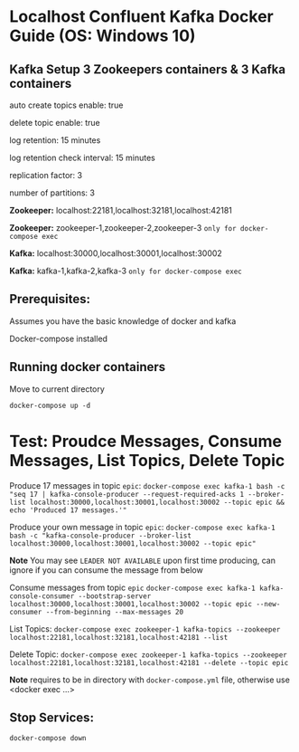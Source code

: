 # Localhost Confluent Kafka Docker Guide (OS: Windows 10)

## Kafka Setup 3 Zookeepers containers & 3 Kafka containers

auto create topics enable: true

delete topic enable: true

log retention: 15 minutes

log retention check interval: 15 minutes

replication factor: 3

number of partitions: 3

**Zookeeper:** localhost:22181,localhost:32181,localhost:42181

**Zookeeper:** zookeeper-1,zookeeper-2,zookeeper-3 `only for docker-compose exec`

**Kafka:** localhost:30000,localhost:30001,localhost:30002

**Kafka:** kafka-1,kafka-2,kafka-3 `only for docker-compose exec`


## Prerequisites:
Assumes you have the basic knowledge of docker and kafka

Docker-compose installed

## Running docker containers
Move to current directory

`docker-compose up -d`

# Test: Proudce Messages, Consume Messages, List Topics, Delete Topic

Produce 17 messages in topic `epic`:
`docker-compose exec kafka-1 bash -c "seq 17 | kafka-console-producer --request-required-acks 1 --broker-list localhost:30000,localhost:30001,localhost:30002 --topic epic && echo 'Produced 17 messages.'"`

Produce your own message in topic `epic`:
`docker-compose exec kafka-1 bash -c "kafka-console-producer --broker-list localhost:30000,localhost:30001,localhost:30002 --topic epic"`

**Note** You may see `LEADER NOT AVAILABLE` upon first time producing, can ignore if you can consume the message from below

Consume messages from topic `epic`
`docker-compose exec kafka-1 kafka-console-consumer --bootstrap-server localhost:30000,localhost:30001,localhost:30002 --topic epic --new-consumer --from-beginning --max-messages 20`

List Topics:
`docker-compose exec zookeeper-1 kafka-topics --zookeeper localhost:22181,localhost:32181,localhost:42181 --list`

Delete Topic:
`docker-compose exec zookeeper-1 kafka-topics --zookeeper localhost:22181,localhost:32181,localhost:42181 --delete --topic epic`

**Note** requires to be in directory with `docker-compose.yml` file, otherwise use <docker exec ...>

## Stop Services:

`docker-compose down`
